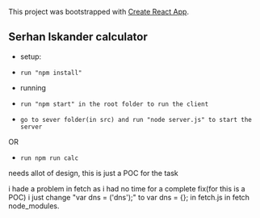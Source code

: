This project was bootstrapped with [Create React App](https://github.com/facebookincubator/create-react-app).


## Serhan Iskander calculator
-  setup:
-     run "npm install"

-  running
-     run "npm start" in the root folder to run the client
-     go to sever folder(in src) and run "node server.js" to start the server

OR
-     run npm run calc

needs allot of design, this is just a POC for the task
 
i hade a problem in fetch as i had no time for a complete fix(for this is a POC)
i just change "var dns = ('dns');" to var dns = {}; in fetch.js in fetch node_modules.
